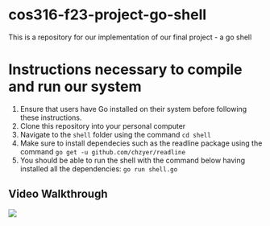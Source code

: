 # cos316-f23-project-go-shell
This is a repository for our implementation of our final project - a go shell

# Instructions necessary to compile and run our system
1. Ensure that users have Go installed on their system before following these instructions.
2. Clone this repository into your personal computer
3. Navigate to the `shell` folder using the command `cd shell`
4. Make sure to install dependecies such as the readline package using the command `go get -u github.com/chzyer/readline`
5. You should be able to run the shell with the command below having installed all the dependencies:
    `go run shell.go`

## Video Walkthrough
<div>
    <a href="https://www.loom.com/share/4aaab1df5ed444658d67ebdf69e8b336?sid=c60ade23-2ff2-4690-ae3d-3cecb798c394">
    </a>
    <a href="https://www.loom.com/share/4aaab1df5ed444658d67ebdf69e8b336?sid=c60ade23-2ff2-4690-ae3d-3cecb798c394">
      <img style="max-width:300px;" src="https://cdn.loom.com/sessions/thumbnails/c2357a2c6bb448e9a7ac6b0d305e0c95-with-play.gif">
    </a>
  </div>
  
